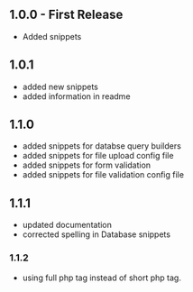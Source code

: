## 1.0.0 - First Release
* Added snippets
## 1.0.1
* added new snippets
* added information in readme
## 1.1.0
* added snippets for databse query builders
* added snippets for file upload config file
* added snippets for form validation
* added snippets for file validation config file
## 1.1.1
* updated documentation
* corrected spelling in Database snippets

### 1.1.2
* using full php tag instead of short php tag.
